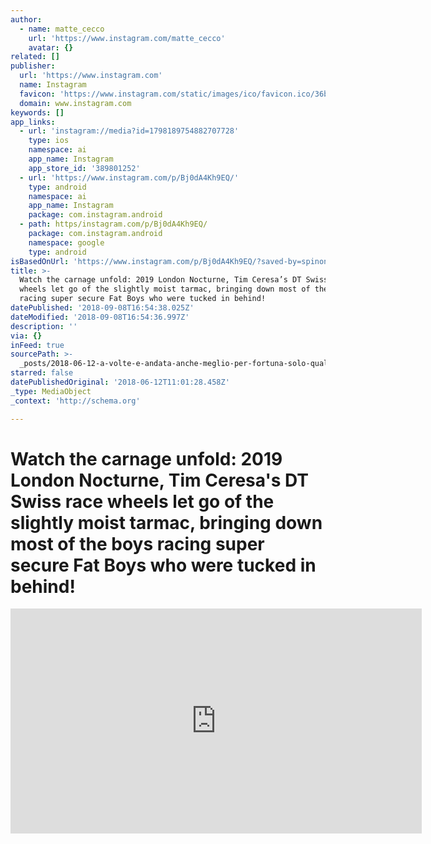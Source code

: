 ```yaml
---
author:
  - name: matte_cecco
    url: 'https://www.instagram.com/matte_cecco'
    avatar: {}
related: []
publisher:
  url: 'https://www.instagram.com'
  name: Instagram
  favicon: 'https://www.instagram.com/static/images/ico/favicon.ico/36b3ee2d91ed.ico'
  domain: www.instagram.com
keywords: []
app_links:
  - url: 'instagram://media?id=1798189754882707728'
    type: ios
    namespace: ai
    app_name: Instagram
    app_store_id: '389801252'
  - url: 'https://www.instagram.com/p/Bj0dA4Kh9EQ/'
    type: android
    namespace: ai
    app_name: Instagram
    package: com.instagram.android
  - path: https/instagram.com/p/Bj0dA4Kh9EQ/
    package: com.instagram.android
    namespace: google
    type: android
isBasedOnUrl: 'https://www.instagram.com/p/Bj0dA4Kh9EQ/?saved-by=spinonthese'
title: >-
  Watch the carnage unfold: 2019 London Nocturne, Tim Ceresa’s DT Swiss race
  wheels let go of the slightly moist tarmac, bringing down most of the boys
  racing super secure Fat Boys who were tucked in behind!
datePublished: '2018-09-08T16:54:38.025Z'
dateModified: '2018-09-08T16:54:36.997Z'
description: ''
via: {}
inFeed: true
sourcePath: >-
  _posts/2018-06-12-a-volte-e-andata-anche-meglio-per-fortuna-solo-qualche-punt.md
starred: false
datePublishedOriginal: '2018-06-12T11:01:28.458Z'
_type: MediaObject
_context: 'http://schema.org'

---
```

# Watch the carnage unfold: 2019 London Nocturne, Tim Ceresa's DT Swiss race wheels let go of the slightly moist tarmac, bringing down most of the boys racing super secure Fat Boys who were tucked in behind!

<iframe src="https://cdn.embedly.com/widgets/media.html?src=https%3A%2F%2Fscontent-iad3-1.cdninstagram.com%2Fvp%2Fab934231ef5ced3ba15dc80e515ee997%2F5B221A45%2Ft50.2886-16%2F34067345_374941629664264_6133870338489974784_n.mp4&amp;src_secure=1&amp;url=https%3A%2F%2Fwww.instagram.com%2Fp%2FBj0dA4Kh9EQ%2F&amp;image=https%3A%2F%2Fscontent-iad3-1.cdninstagram.com%2Fvp%2F2b690952938bb57d89f6734be61c5894%2F5B222242%2Ft51.2885-15%2Fs640x640%2Fe15%2F32878301_579825639057599_2061678963159203840_n.jpg&amp;key=a715cf41cc93453ca338d350cd26f87b&amp;type=video%2Fmp4&amp;schema=instagram" width="658" height="360" scrolling="no" frameborder="0" allowfullscreen="" style=""></iframe>